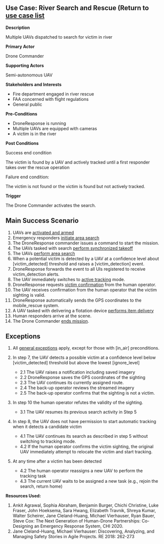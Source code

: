 ## Use Case: River Search and Rescue (Return to [use case list](../../README.md)

**Description**

Multiple UAVs dispatched to search for victim in river

**Primary Actor**

Drone Commander

**Supporting Actors**

Semi-autonomous UAV

**Stakeholders and Interests**

- Fire department engaged in river rescue
- FAA concerned with flight regulations
- General public

**Pre-Conditions**

- DroneResponse is running
- Multiple UAVs are equipped with cameras
- A victim is in the river

**Post Conditions**

Success end condition

The victim is found by a UAV and actively tracked until a first responder takes over the rescue operation

Failure end condition:

The victim is not found or the victim is found but not actively tracked.

**Trigger**

The Drone Commander activates the search.

## Main Success Scenario

1. UAVs are [activated and armed](../supporting/ActivateAndArm.md)
2. Emergency responders [initiate area search](../supporting/InitiateAreaSearch.md)
3. The DroneResponse commander issues a command to start the mission.
4. The UAVs tasked with search [perform synchronized takeoff](../supporting/SynchronizedTakeoff.md)
5. The UAVs [perform area search](../supporting/PerformAreaSearch.md)
6. When a potential victim is detected by a UAV at a confidence level about [victim_detected] threshold and raises a [victim_detection] event.
7. DroneResponse forwards the event to all UIs registered to receive victim_detection alerts.
8. The UAV immediately switches to [active tracking](../supporting/ActiveTracking.md) mode.
9. DroneResponse requests [victim confirmation](supporting/VictimConfirmation.md) from the human operator.
10. The UAV receives confirmation from the human operator that the victim sighting is valid.
11. DroneResponse automatically sends the GPS coordinates to the mobile_rescue system.
12. A UAV tasked with delivering a flotation device  [performs item delivery](ItemDelivery.md)
12. Human responders arrive at the scene.
13. The Drone Commander [ends mission](supporting/EndMission.md).

## Exceptions

1. All [general exceptions](../../README.md#GeneralExceptions) apply, except for those with [in_air] preconditions.

2. In step 7, the UAV detects a possible victim at a confidence level below [victim_detected] threshold but above the lowest [ignore_level]
   * 2.1 The UAV raises a notification including saved imagery
   * 2.2 DroneResponse saves the GPS coordinates of the sighting
   * 2.3 The UAV continues its currently assigned route.
   * 2.4 The back-up operator reviews the streamed imagery
   * 2.5 The back-up operator confirms that the sighting is not a victim.

3. In step 10 the human operator refutes the validity of the sighting.
   * 3.1 The UAV resumes its previous search activity in Step 5
   
4. In step 8, the UAV does not have permission to start automatic tracking when it detects a candidate victim 
   * 4.1 The UAV continues its search as described in step 5 without switching to tracking mode.
   * 4.2 If the human operator confirms the victim sighting, the original UAV immediately attempt to relocate the victim and start tracking.
   
5. At any time after a victim has been detected 
   * 4.2 The human operator reassigns a new UAV to perform the tracking task
   * 4.3 The current UAV waits to be assigned a new task (e.g., rejoin the search, return home)


**Resources Used:**

1. Ankit Agrawal, Sophia Abraham, Benjamin Burger, Chichi Christine, Luke Fraser, John Hoeksema, Sara Hwang, Elizabeth Travnik, Shreya Kumar, Walter Scheirer, Jane Cleland-Huang, Michael Vierhauser, Ryan Bauer, Steve Cox: The Next Generation of Human-Drone Partnerships: Co-Designing an Emergency Response System, CHI 2020.
2. Jane Cleland-Huang, Michael Vierhauser: Discovering, Analyzing, and Managing Safety Stories in Agile Projects. RE 2018: 262-273

